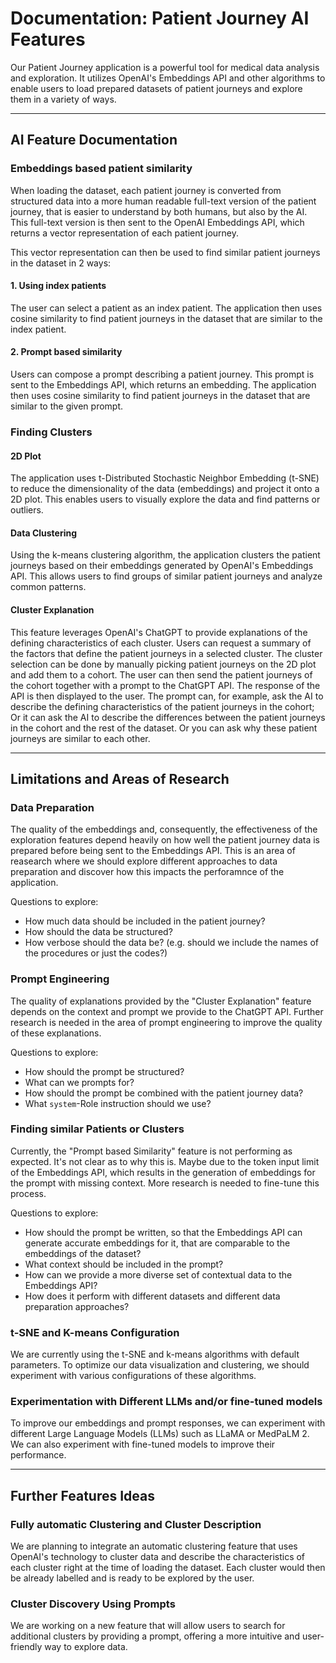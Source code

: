 # Documentation: Patient Journey AI Features

Our Patient Journey application is a powerful tool for medical data analysis and exploration. It utilizes OpenAI's Embeddings API and other algorithms to enable users to load prepared datasets of patient journeys and explore them in a variety of ways.

---

## AI Feature Documentation

### Embeddings based patient similarity

When loading the dataset, each patient journey is converted from structured data into a more human readable full-text version of the patient journey, that is easier to understand by both humans, but also by the AI. This full-text version is then sent to the OpenAI Embeddings API, which returns a vector representation of each patient journey.

This vector representation can then be used to find similar patient journeys in the dataset in 2 ways:

#### 1. Using index patients

The user can select a patient as an index patient. The application then uses cosine similarity to find patient journeys in the dataset that are similar to the index patient.

#### 2. Prompt based similarity

Users can compose a prompt describing a patient journey. This prompt is sent to the Embeddings API, which returns an embedding. The application then uses cosine similarity to find patient journeys in the dataset that are similar to the given prompt.

### Finding Clusters

#### 2D Plot

The application uses t-Distributed Stochastic Neighbor Embedding (t-SNE) to reduce the dimensionality of the data (embeddings) and project it onto a 2D plot. This enables users to visually explore the data and find patterns or outliers.

#### Data Clustering

Using the k-means clustering algorithm, the application clusters the patient journeys based on their embeddings generated by OpenAI's Embeddings API. This allows users to find groups of similar patient journeys and analyze common patterns.

#### Cluster Explanation

This feature leverages OpenAI's ChatGPT to provide explanations of the defining characteristics of each cluster. Users can request a summary of the factors that define the patient journeys in a selected cluster. The cluster selection can be done by manually picking patient journeys on the 2D plot and add them to a cohort. The user can then send the patient journeys of the cohort together with a prompt to the ChatGPT API. The response of the API is then displayed to the user. The prompt can, for example, ask the AI to describe the defining characteristics of the patient journeys in the cohort; Or it can ask the AI to describe the differences between the patient journeys in the cohort and the rest of the dataset. Or you can ask why these patient journeys are similar to each other.

---

## Limitations and Areas of Research

### Data Preparation

The quality of the embeddings and, consequently, the effectiveness of the exploration features depend heavily on how well the patient journey data is prepared before being sent to the Embeddings API. This is an area of reasearch where we should explore different approaches to data preparation and discover how this impacts the perforamnce of the application.

Questions to explore:

- How much data should be included in the patient journey?
- How should the data be structured?
- How verbose should the data be? (e.g. should we include the names of the procedures or just the codes?)

### Prompt Engineering

The quality of explanations provided by the "Cluster Explanation" feature depends on the context and prompt we provide to the ChatGPT API. Further research is needed in the area of prompt engineering to improve the quality of these explanations.

Questions to explore:

- How should the prompt be structured?
- What can we prompts for?
- How should the prompt be combined with the patient journey data?
- What `system`-Role instruction should we use?

### Finding similar Patients or Clusters

Currently, the "Prompt based Similarity" feature is not performing as expected. It's not clear as to why this is. Maybe due to the token input limit of the Embeddings API, which results in the generation of embeddings for the prompt with missing context. More research is needed to fine-tune this process.

Questions to explore:

- How should the prompt be written, so that the Embeddings API can generate accurate embeddings for it, that are comparable to the embeddings of the dataset?
- What context should be included in the prompt?
- How can we provide a more diverse set of contextual data to the Embeddings API?
- How does it perform with different datasets and different data preparation approaches?

### t-SNE and K-means Configuration

We are currently using the t-SNE and k-means algorithms with default parameters. To optimize our data visualization and clustering, we should experiment with various configurations of these algorithms.

### Experimentation with Different LLMs and/or fine-tuned models

To improve our embeddings and prompt responses, we can experiment with different Large Language Models (LLMs) such as LLaMA or MedPaLM 2. We can also experiment with fine-tuned models to improve their performance.

---

## Further Features Ideas

### Fully automatic Clustering and Cluster Description

We are planning to integrate an automatic clustering feature that uses OpenAI's technology to cluster data and describe the characteristics of each cluster right at the time of loading the dataset. Each cluster would then be already labelled and is ready to be explored by the user.

### Cluster Discovery Using Prompts

We are working on a new feature that will allow users to search for additional clusters by providing a prompt, offering a more intuitive and user-friendly way to explore data.
